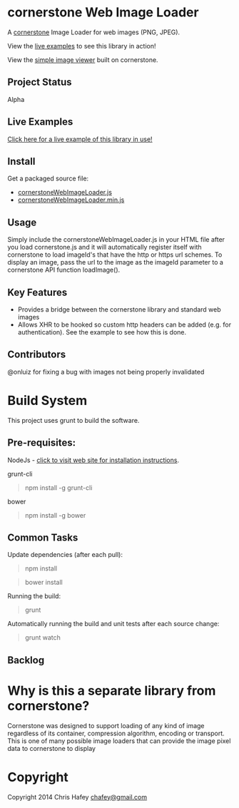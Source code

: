 cornerstone Web Image Loader
=============================

A [cornerstone](https://github.com/chafey/cornerstone) Image Loader for web images (PNG, JPEG).

View the [live examples](http://chafey.github.io/cornerstoneWebImageLoader/) to see this
library in action!

View the [simple image viewer](http://chafey.github.io/cornerstoneDemo/) built on cornerstone.


Project Status
---------------
Alpha

Live Examples
---------------

[Click here for a live example of this library in use!](http://chafey.github.io/cornerstoneWebImageLoader/)

Install
-------

Get a packaged source file:

* [cornerstoneWebImageLoader.js](https://raw.githubusercontent.com/chafey/cornerstoneWebImageLoader/master/dist/cornerstoneWebImageLoader.js)
* [cornerstoneWebImageLoader.min.js](https://raw.githubusercontent.com/chafey/cornerstoneWebImageLoader/master/dist/cornerstoneWebImageLoader.min.js)

Usage
-------

Simply include the cornerstoneWebImageLoader.js in your HTML file after you load cornerstone.js and
it will automatically register itself with cornerstone to load imageId's that have the http or https
url schemes.  To display an image, pass the url to the image as the imageId parameter to a cornerstone
API function loadImage().

Key Features
------------

* Provides a bridge between the cornerstone library and standard web images
* Allows XHR to be hooked so custom http headers can be added (e.g. for authentication).  See the example
  to see how this is done.

Contributors
------------
@onluiz for fixing a bug with images not being properly invalidated

Build System
============

This project uses grunt to build the software.

Pre-requisites:
---------------

NodeJs - [click to visit web site for installation instructions](http://nodejs.org).

grunt-cli

> npm install -g grunt-cli

bower

> npm install -g bower

Common Tasks
------------

Update dependencies (after each pull):
> npm install

> bower install

Running the build:
> grunt

Automatically running the build and unit tests after each source change:
> grunt watch

Backlog
------------


Why is this a separate library from cornerstone?
================================================

Cornerstone was designed to support loading of any kind of image regardless of its container,
compression algorithm, encoding or transport.  This is one of many possible image loaders
that can provide the image pixel data to cornerstone to display


Copyright
============
Copyright 2014 Chris Hafey [chafey@gmail.com](mailto:chafey@gmail.com)